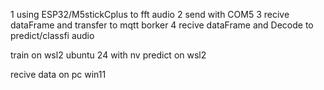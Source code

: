 1 using ESP32/M5stickCplus to fft audio
2 send with COM5
3 recive dataFrame and transfer to mqtt borker
4 recive dataFrame and Decode to predict/classfi audio 

train on wsl2 ubuntu 24 with nv 
predict on wsl2

recive data on pc win11
